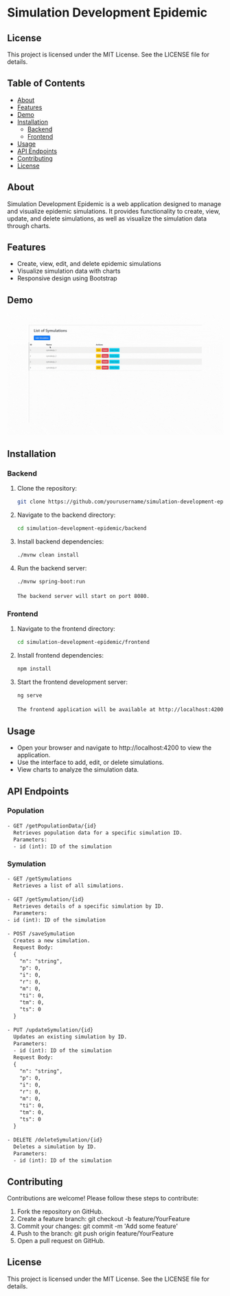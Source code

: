 # Simulation Development Epidemic

## License

This project is licensed under the MIT License. See the LICENSE file for details.

## Table of Contents

- [About](#about)
- [Features](#features)
- [Demo](#demo)
- [Installation](#installation)
  - [Backend](#backend)
  - [Frontend](#frontend)
- [Usage](#usage)
- [API Endpoints](#api-endpoints)
- [Contributing](#contributing)
- [License](#license)

## About

Simulation Development Epidemic is a web application designed to manage and visualize epidemic simulations. It provides functionality to create, view, update, and delete simulations, as well as visualize the simulation data through charts.

## Features

- Create, view, edit, and delete epidemic simulations
- Visualize simulation data with charts
- Responsive design using Bootstrap

## Demo

![SymulationEpidemicApp](./demo/demo.gif)

## Installation

### Backend

1. Clone the repository:
   ```bash
   git clone https://github.com/yourusername/simulation-development-epidemic.git

2. Navigate to the backend directory:
   ```bash
   cd simulation-development-epidemic/backend

3. Install backend dependencies:
   ```bash
   ./mvnw clean install

4. Run the backend server:
   ```bash
   ./mvnw spring-boot:run

   The backend server will start on port 8080.

### Frontend

1. Navigate to the frontend directory:
   ```bash
   cd simulation-development-epidemic/frontend

2. Install frontend dependencies:
    ```bash
    npm install

3. Start the frontend development server:
    ```bash
    ng serve

   The frontend application will be available at http://localhost:4200.

## Usage

- Open your browser and navigate to http://localhost:4200 to view the application.
- Use the interface to add, edit, or delete simulations.
- View charts to analyze the simulation data.

## API Endpoints

### Population
    
    - GET /getPopulationData/{id}
      Retrieves population data for a specific simulation ID.
      Parameters:
      - id (int): ID of the simulation

### Symulation
    
    - GET /getSymulations
      Retrieves a list of all simulations.
    
    - GET /getSymulation/{id}
      Retrieves details of a specific simulation by ID.
      Parameters:
    - id (int): ID of the simulation
    
    - POST /saveSymulation
      Creates a new simulation.
      Request Body:
      {
        "n": "string",
        "p": 0,
        "i": 0,
        "r": 0,
        "m": 0,
        "ti": 0,
        "tm": 0,
        "ts": 0
      }
    
    - PUT /updateSymulation/{id}
      Updates an existing simulation by ID.
      Parameters:
      - id (int): ID of the simulation
      Request Body:
      {
        "n": "string",
        "p": 0,
        "i": 0,
        "r": 0,
        "m": 0,
        "ti": 0,
        "tm": 0,
        "ts": 0
      }

    - DELETE /deleteSymulation/{id}
      Deletes a simulation by ID.
      Parameters:
      - id (int): ID of the simulation

## Contributing

Contributions are welcome! Please follow these steps to contribute:

1. Fork the repository on GitHub.
2. Create a feature branch:
   git checkout -b feature/YourFeature
3. Commit your changes:
   git commit -m 'Add some feature'
4. Push to the branch:
   git push origin feature/YourFeature
5. Open a pull request on GitHub.

## License

This project is licensed under the MIT License. See the LICENSE file for details.
